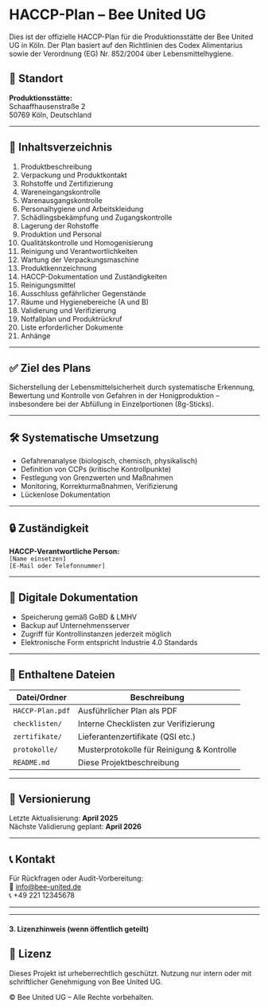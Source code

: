 # HACCP-Plan – Bee United UG

Dies ist der offizielle HACCP-Plan für die Produktionsstätte der Bee United UG in Köln. Der Plan basiert auf den Richtlinien des Codex Alimentarius sowie der Verordnung (EG) Nr. 852/2004 über Lebensmittelhygiene.

## 📍 Standort

**Produktionsstätte:**  
Schaaffhausenstraße 2  
50769 Köln, Deutschland

---

## 📄 Inhaltsverzeichnis

1. Produktbeschreibung  
2. Verpackung und Produktkontakt  
3. Rohstoffe und Zertifizierung  
4. Wareneingangskontrolle  
5. Warenausgangskontrolle  
6. Personalhygiene und Arbeitskleidung  
7. Schädlingsbekämpfung und Zugangskontrolle  
8. Lagerung der Rohstoffe  
9. Produktion und Personal  
10. Qualitätskontrolle und Homogenisierung  
11. Reinigung und Verantwortlichkeiten  
12. Wartung der Verpackungsmaschine  
13. Produktkennzeichnung  
14. HACCP-Dokumentation und Zuständigkeiten  
15. Reinigungsmittel  
16. Ausschluss gefährlicher Gegenstände  
17. Räume und Hygienebereiche (A und B)  
18. Validierung und Verifizierung  
19. Notfallplan und Produktrückruf  
20. Liste erforderlicher Dokumente  
21. Anhänge

---

## ✅ Ziel des Plans

Sicherstellung der Lebensmittelsicherheit durch systematische Erkennung, Bewertung und Kontrolle von Gefahren in der Honigproduktion – insbesondere bei der Abfüllung in Einzelportionen (8g-Sticks).

---

## 🛠 Systematische Umsetzung

- Gefahrenanalyse (biologisch, chemisch, physikalisch)
- Definition von CCPs (kritische Kontrollpunkte)
- Festlegung von Grenzwerten und Maßnahmen
- Monitoring, Korrekturmaßnahmen, Verifizierung
- Lückenlose Dokumentation

---

## 🔒 Zuständigkeit

**HACCP-Verantwortliche Person:**  
`[Name einsetzen]`  
`[E-Mail oder Telefonnummer]`

---

## 💾 Digitale Dokumentation

- Speicherung gemäß GoBD & LMHV
- Backup auf Unternehmensserver
- Zugriff für Kontrollinstanzen jederzeit möglich
- Elektronische Form entspricht Industrie 4.0 Standards

---

## 📂 Enthaltene Dateien

| Datei/Ordner            | Beschreibung                                 |
|-------------------------|----------------------------------------------|
| `HACCP-Plan.pdf`        | Ausführlicher Plan als PDF                   |
| `checklisten/`          | Interne Checklisten zur Verifizierung        |
| `zertifikate/`          | Lieferantenzertifikate (QSI etc.)            |
| `protokolle/`           | Musterprotokolle für Reinigung & Kontrolle   |
| `README.md`             | Diese Projektbeschreibung                    |

---

## 🔄 Versionierung

Letzte Aktualisierung: **April 2025**  
Nächste Validierung geplant: **April 2026**

---

## 📞 Kontakt

Für Rückfragen oder Audit-Vorbereitung:  
📧 info@bee-united.de  
📞 +49 221 12345678

---

---

#### 3. **Lizenzhinweis (wenn öffentlich geteilt)**

## 🧾 Lizenz

Dieses Projekt ist urheberrechtlich geschützt. Nutzung nur intern oder mit schriftlicher Genehmigung von Bee United UG.

© Bee United UG – Alle Rechte vorbehalten.
